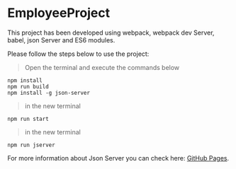 # EmployeeProject

This project has been developed using webpack, webpack dev Server, babel, json Server and ES6 modules.

Please follow the steps below to use the project:

> Open the terminal and execute the commands below
```
npm install
npm run build
npm install -g json-server
```

> in the new terminal
```
npm run start
```

> in the new terminal
```
npm run jserver
```

For more information about Json Server you can check here: [GitHub Pages](https://github.com/typicode/json-server).
